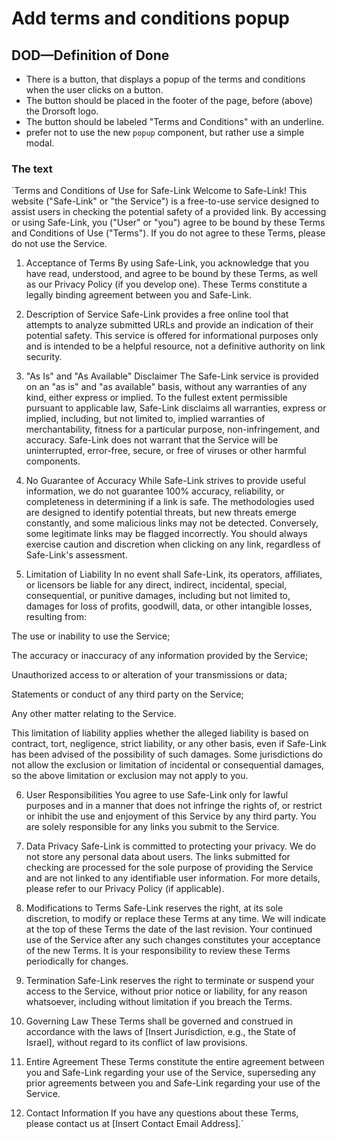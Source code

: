 # Add terms and conditions popup 

## DOD—Definition of Done

- There is a button, that displays a popup of the terms and conditions when the user clicks on a button.
- The button should be placed in the footer of the page, before (above) the Drorsoft logo.
- The button should be labeled "Terms and Conditions" with an underline.
- prefer not to use the new `popup` component, but rather use a simple modal.

### The text

`Terms and Conditions of Use for Safe-Link
Welcome to Safe-Link! This website ("Safe-Link" or "the Service") is a free-to-use service designed to assist users in checking the potential safety of a provided link. By accessing or using Safe-Link, you ("User" or "you") agree to be bound by these Terms and Conditions of Use ("Terms"). If you do not agree to these Terms, please do not use the Service.

1. Acceptance of Terms
   By using Safe-Link, you acknowledge that you have read, understood, and agree to be bound by these Terms, as well as our Privacy Policy (if you develop one). These Terms constitute a legally binding agreement between you and Safe-Link.

2. Description of Service
   Safe-Link provides a free online tool that attempts to analyze submitted URLs and provide an indication of their potential safety. This service is offered for informational purposes only and is intended to be a helpful resource, not a definitive authority on link security.

3. "As Is" and "As Available" Disclaimer
   The Safe-Link service is provided on an "as is" and "as available" basis, without any warranties of any kind, either express or implied. To the fullest extent permissible pursuant to applicable law, Safe-Link disclaims all warranties, express or implied, including, but not limited to, implied warranties of merchantability, fitness for a particular purpose, non-infringement, and accuracy. Safe-Link does not warrant that the Service will be uninterrupted, error-free, secure, or free of viruses or other harmful components.

4. No Guarantee of Accuracy
   While Safe-Link strives to provide useful information, we do not guarantee 100% accuracy, reliability, or completeness in determining if a link is safe. The methodologies used are designed to identify potential threats, but new threats emerge constantly, and some malicious links may not be detected. Conversely, some legitimate links may be flagged incorrectly. You should always exercise caution and discretion when clicking on any link, regardless of Safe-Link's assessment.

5. Limitation of Liability
   In no event shall Safe-Link, its operators, affiliates, or licensors be liable for any direct, indirect, incidental, special, consequential, or punitive damages, including but not limited to, damages for loss of profits, goodwill, data, or other intangible losses, resulting from:

The use or inability to use the Service;

The accuracy or inaccuracy of any information provided by the Service;

Unauthorized access to or alteration of your transmissions or data;

Statements or conduct of any third party on the Service;

Any other matter relating to the Service.

This limitation of liability applies whether the alleged liability is based on contract, tort, negligence, strict liability, or any other basis, even if Safe-Link has been advised of the possibility of such damages. Some jurisdictions do not allow the exclusion or limitation of incidental or consequential damages, so the above limitation or exclusion may not apply to you.

6. User Responsibilities
   You agree to use Safe-Link only for lawful purposes and in a manner that does not infringe the rights of, or restrict or inhibit the use and enjoyment of this Service by any third party. You are solely responsible for any links you submit to the Service.

7. Data Privacy
   Safe-Link is committed to protecting your privacy. We do not store any personal data about users. The links submitted for checking are processed for the sole purpose of providing the Service and are not linked to any identifiable user information. For more details, please refer to our Privacy Policy (if applicable).

8. Modifications to Terms
   Safe-Link reserves the right, at its sole discretion, to modify or replace these Terms at any time. We will indicate at the top of these Terms the date of the last revision. Your continued use of the Service after any such changes constitutes your acceptance of the new Terms. It is your responsibility to review these Terms periodically for changes.

9. Termination
   Safe-Link reserves the right to terminate or suspend your access to the Service, without prior notice or liability, for any reason whatsoever, including without limitation if you breach the Terms.

10. Governing Law
    These Terms shall be governed and construed in accordance with the laws of [Insert Jurisdiction, e.g., the State of Israel], without regard to its conflict of law provisions.

11. Entire Agreement
    These Terms constitute the entire agreement between you and Safe-Link regarding your use of the Service, superseding any prior agreements between you and Safe-Link regarding your use of the Service.

12. Contact Information
    If you have any questions about these Terms, please contact us at [Insert Contact Email Address].`
